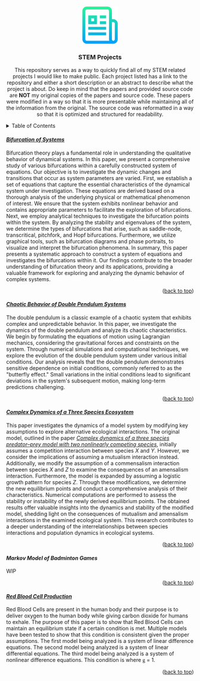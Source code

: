 <!--
*** Author: Ramsey (Rayla) Phuc
*** Alias: Rayla Kurosaki
*** GitHub: https://github.com/rkp1503
-->


<!DOCTYPE html>
<html>
<body>

<a name="readme-top"></a>


<!-- Header -->
<div align="center">
    <a href="https://github.com/rkp1503/STEM-Projects"><img src="assets/logo.png" alt="Logo" width="100" height="auto"></a>
    <h3 align="center">STEM Projects</h3>
    <p align="center">
        This repository serves as a way to quickly find all of my STEM related projects I would like to make public. Each project listed has a link to the repository and either a short description or an abstract to describe what the project is about. Do keep in mind that the papers and provided source code are <b>NOT</b> my original copies of the papers and source code. These papers were modified in a way so that it is more presentable while maintaining all of the information from the original. The source code was reformatted in a way so that it is optimized and structured for readability.
        <br />
    </p>
</div>


<!-- Table of Contents -->
<details>
<summary>Table of Contents</summary>
<ol>
    <ul>
        <!-- <li><a href="#project-title">project_title</a></li> -->
        <li><a href="#bifurcation-of-systems">Bifurcation of Systems</a></li>
        <li><a href="#chaotic-behavior-of-double-pendulum-systems">Chaotic Behavior of Double Pendulum Systems</a></li>
        <li><a href="#complex-dynamics-of-a-three-species-ecosystem">Complex Dynamics of a Three Species Ecosystem</a></li>
        <li><a href="#markov-model-of-badminton-games">Markov Model of Badminton Games</a></li>
        <li><a href="#red-blood-cell-production">Red Blood Cell Production</a></li>
    </ul>
</ol>
</details>


<!-- Bifurcation of Systems -->
<h4 id="bifurcation-of-systems"><a href="https://github.com/rkp1503/Bifurcation-of-Systems"><i>Bifurcation of Systems</i></a></h4>
<p>
    Bifurcation theory plays a fundamental role in understanding the qualitative behavior of dynamical systems. In this paper, we present a comprehensive study of various bifurcations within a carefully constructed system of equations. Our objective is to investigate the dynamic changes and transitions that occur as system parameters are varied. First, we establish a set of equations that capture the essential characteristics of the dynamical system under investigation. These equations are derived based on a thorough analysis of the underlying physical or mathematical phenomenon of interest. We ensure that the system exhibits nonlinear behavior and contains appropriate parameters to facilitate the exploration of bifurcations. Next, we employ analytical techniques to investigate the bifurcation points within the system. By analyzing the stability and eigenvalues of the system, we determine the types of bifurcations that arise, such as saddle-node, transcritical, pitchfork, and Hopf bifurcations. Furthermore, we utilize graphical tools, such as bifurcation diagrams and phase portraits, to visualize and interpret the bifurcation phenomena. In summary, this paper presents a systematic approach to construct a system of equations and investigates the bifurcations within it. Our findings contribute to the broader understanding of bifurcation theory and its applications, providing a valuable framework for exploring and analyzing the dynamic behavior of complex systems.
</p>
<p align="right">(<a href="#readme-top">back to top</a>)</p>


<!-- Chaotic Behavior of Double Pendulum Systems -->
<h4 id="chaotic-behavior-of-double-pendulum-systems"><a href="https://github.com/rkp1503/Chaotic-Behavior-of-Double-Pendulum-Systems"><i>Chaotic Behavior of Double Pendulum Systems</i></a></h4>
<p>
    The double pendulum is a classic example of a chaotic system that exhibits complex and unpredictable behavior. In this paper, we investigate the dynamics of the double pendulum and analyze its chaotic characteristics. We begin by formulating the equations of motion using Lagrangian mechanics, considering the gravitational forces and constraints on the system. Through numerical simulations and computational techniques, we explore the evolution of the double pendulum system under various initial conditions. Our analysis reveals that the double pendulum demonstrates sensitive dependence on initial conditions, commonly referred to as the "butterfly effect." Small variations in the initial conditions lead to significant deviations in the system's subsequent motion, making long-term predictions challenging.
</p>
<p align="right">(<a href="#readme-top">back to top</a>)</p>


<!-- Complex Dynamics of a Three Species Ecosystem -->
<h4 id="complex-dynamics-of-a-three-species-ecosystem"><a href="https://github.com/rkp1503/Complex-Dynamics-of-a-Three-Species-Ecosystem"><i>Complex Dynamics of a Three Species Ecosystem</i></a></h4>
<p>
    This paper investigates the dynamics of a model system by modifying key assumptions to explore alternative ecological interactions. The original model, outlined in the paper <a href="https://www.sciencedirect.com/science/article/pii/S2666720722000327"><i>Complex dynamics of a three species predator–prey model with two nonlinearly competing species</i></a>, initially assumes a competition interaction between species <i>X</i> and <i>Y</i>. However, we consider the implications of assuming a mutualism interaction instead. Additionally, we modify the assumption of a commensalism interaction between species <i>X</i> and <i>Z</i> to examine the consequences of an amensalism interaction. Furthermore, the model is expanded by assuming a logistic growth pattern for species <i>Z</i>. Through these modifications, we determine the new equilibrium points and conduct a comprehensive analysis of their characteristics. Numerical computations are performed to assess the stability or instability of the newly derived equilibrium points. The obtained results offer valuable insights into the dynamics and stability of the modified model, shedding light on the consequences of mutualism and amensalism interactions in the examined ecological system. This research contributes to a deeper understanding of the interrelationships between species interactions and population dynamics in ecological systems.
</p>
<p align="right">(<a href="#readme-top">back to top</a>)</p>


<!-- Markov Model of Badminton Games -->
<h4 id="markov-model-of-badminton-games"><i>Markov Model of Badminton Games</i></h4>
<!-- <h4 id="markov-model-of-badminton-games"><a href="https://github.com/rkp1503/Markov-Model-of-Badminton-Games"><i>Markov Model of Badminton Games</i></a></h4> -->
<p>
    WIP
</p>
<p align="right">(<a href="#readme-top">back to top</a>)</p>


<!-- Red Blood Cell Production -->
<h4 id="red-blood-cell-production"><a href="https://github.com/rkp1503/Red-Blood-Cell-Production"><i>Red Blood Cell Production</i></a></h4>
<p>
    Red Blood Cells are present in the human body and their purpose is to deliver oxygen to the human body while giving carbon dioxide for humans to exhale. The purpose of this paper is to show that Red Blood Cells can maintain an equilibrium state if a certain condition is met. Multiple models have been tested to show that this condition is consistent given the proper assumptions. The first model being analyzed is a system of linear difference equations. The second model being analyzed is a system of linear differential equations. The third model being analyzed is a system of nonlinear difference equations. This condition is where <font face=symbol>g</font> = 1.
</p>
<p align="right">(<a href="#readme-top">back to top</a>)</p>
